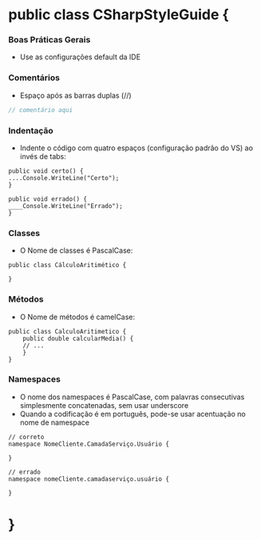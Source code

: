 ﻿# public class CSharpStyleGuide {

### Boas Práticas Gerais
* Use as configurações default da IDE

### Comentários
* Espaço após as barras duplas (//)

```cs
// comentário aqui
```

### Indentação

* Indente o código com quatro espaços (configuração padrão do VS) ao invés de tabs:
```
public void certo() {
....Console.WriteLine("Certo");
}

public void errado() {
____Console.WriteLine("Errado");
}

```
### Classes
* O Nome de classes é PascalCase:
```
public class CálculoAritimético {

}
```
### Métodos
* O Nome de métodos é camelCase:
```
public class CalculoAritimetico {
	public double calcularMedia() {
	// ...
	}
}
```

### Namespaces

* O nome dos namespaces é PascalCase, com palavras consecutivas simplesmente concatenadas, sem usar underscore
* Quando a codificação é em português, pode-se usar acentuação no nome de namespace
```
// correto
namespace NomeCliente.CamadaServiço.Usuário {

}

// errado
namespace nomeCliente.camadaserviço.usuário {

}
```

# }
